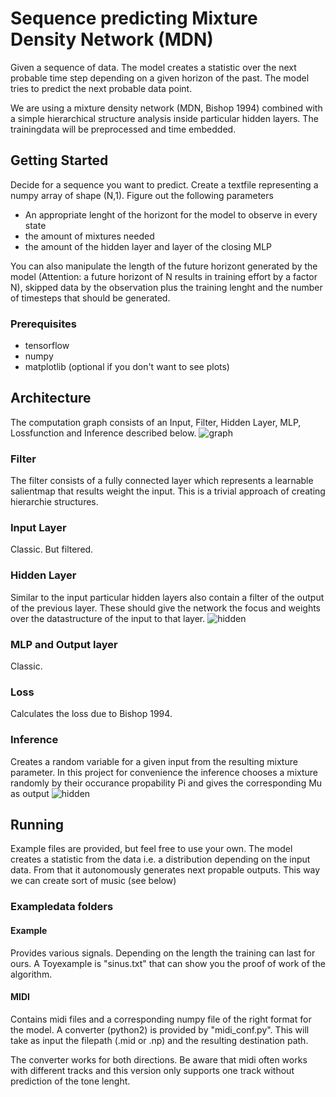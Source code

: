 #  Sequence predicting Mixture Density Network (MDN)

Given a sequence of data. The model creates a statistic over the next 
probable time step depending on a given horizon of the past. The model 
tries to predict the next probable data point.

We are using a mixture density network (MDN, Bishop 1994) combined with a 
simple hierarchical structure analysis inside particular hidden layers. The
 trainingdata will be preprocessed and time embedded.

## Getting Started

Decide for a sequence you want to predict. Create a textfile representing a
 numpy array of shape (N,1). 
Figure out the following parameters
* An appropriate lenght of the horizont for the model to observe in every 
state
* the amount of mixtures needed
* the amount of the hidden layer and layer of the closing MLP

You can also manipulate the length of the future horizont generated by the 
model (Attention: a future horizont of N results in training effort by a 
factor N), skipped data by the observation plus the training lenght and the
 number of timesteps that should be generated.

### Prerequisites

* tensorflow
* numpy
* matplotlib (optional if you don't want to see plots)

## Architecture
The computation graph consists of an Input, Filter, Hidden Layer, MLP, 
Lossfunction and Inference described below.
![graph](https://github.com/f37/MDN_music_MDP/blob/master/Architecture/graph.png)

### Filter
The filter consists of a fully connected layer which represents a learnable
 salientmap that results weight the input. This is a trivial approach of 
 creating hierarchie structures.

### Input Layer
Classic. But filtered.

### Hidden Layer
Similar to the input particular hidden layers also contain a filter of the 
output of the previous layer. These should give the network the focus and 
weights over the datastructure of the input to that layer.
![hidden](https://github.com/f37/MDN_music_MDP/blob/master/Architecture/hidden.png)

### MLP and Output layer
Classic.

### Loss
Calculates the loss due to Bishop 1994.

### Inference
Creates a random variable for a given input from the resulting mixture 
parameter. In this project for convenience the inference chooses a mixture 
randomly by their occurance propability Pi and gives the corresponding Mu 
as output
![hidden](https://github.com/f37/MDN_music_MDP/blob/master/Architecture/inference.png)

## Running

Example files are provided, but feel free to use your own. The model 
creates a statistic from the data i.e. a distribution depending on the 
input data. From that it autonomously generates next propable outputs. This
 way we can create sort of music (see below)

### Exampledata folders
#### Example

Provides various signals. Depending on the length the training can last for
 ours. A Toyexample is "sinus.txt" that can show you the proof of work of 
 the algorithm.

#### MIDI

Contains midi files and a corresponding numpy file of the right format for 
the model. A converter (python2) is provided by "midi_conf.py". This will 
take as input the filepath (.mid or .np) and the resulting destination path.

The converter works for both directions. Be aware that midi often works 
with different tracks and this version only supports one track without 
prediction of the tone lenght.
